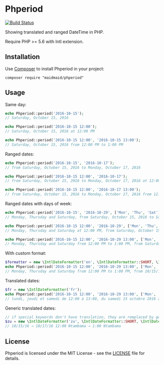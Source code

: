 Phperiod
========

[![Build Status](https://travis-ci.org/maidmaid/phperiod.svg?branch=master)](https://travis-ci.org/maidmaid/phperiod)   

Showing translated and ranged DateTime in PHP. 

Require PHP >= 5.6 with Intl extension.

## Installation

Use [Composer](http://getcomposer.org/) to install Phperiod in your project:

```shell
composer require "maidmaid/phperiod"
```


## Usage

Same day:

```php
echo Phperiod::period('2016-10-15');
// Saturday, October 15, 2016

echo Phperiod::period('2016-10-15 12:00');
// Saturday, October 15, 2016 at 12:00 PM

echo Phperiod::period('2016-10-15 12:00', '2016-10-15 13:00');
// Saturday, October 15, 2016 from 12:00 PM to 1:00 PM
```

Ranged dates:

```php
echo Phperiod::period('2016-10-15', '2016-10-17');
// from Saturday, October 15, 2016 to Monday, October 17, 2016

echo Phperiod::period('2016-10-15 12:00', '2016-10-17');
// from Saturday, October 15, 2016 to Monday, October 17, 2016 at 12:00 PM

echo Phperiod::period('2016-10-15 12:00', '2016-10-17 13:00');
// from Saturday, October 15, 2016 to Monday, October 17, 2016 from 12:00 PM to 1:00 PM
```

Ranged dates with days of week: 

```php
echo Phperiod::period('2016-10-15', '2016-10-29', ['Mon', 'Thu', 'Sat']);
// Monday, Thursday and Saturday, from Saturday, October 15, 2016 to Saturday, October 29, 2016

echo Phperiod::period('2016-10-15 12:00', '2016-10-29', ['Mon', 'Thu', 'Sat']);
// Monday, Thursday and Saturday at 12:00 PM, from Saturday, October 15, 2016 to Saturday, October 29, 2016

echo Phperiod::period('2016-10-15 12:00', '2016-10-29 13:00', ['Mon', 'Thu', 'Sat']);
// Monday, Thursday and Saturday from 12:00 PM to 1:00 PM, from Saturday, October 15, 2016 to Saturday, October 29, 2016
```

With custom format:

```php
$formatter = new \IntlDateFormatter('en', \IntlDateFormatter::SHORT, \IntlDateFormatter::SHORT);
echo Phperiod::period('2016-10-15 12:00', '2016-10-29 13:00', ['Mon', 'Thu', 'Sat'], $formatter);
// Monday, Thursday and Saturday from 12:00 PM to 1:00 PM, from 10/15/16 to 10/29/16
```

Translated dates:

```php
$fr = new \IntlDateFormatter('fr');
echo Phperiod::period('2016-10-15 12:00', '2016-10-29 13:00', ['Mon', 'Thu', 'Sat'], $fr);
// lundi, jeudi et samedi de 12:00 à 13:00, du samedi 15 octobre 2016 au samedi 29 octobre 2016
```

Generic translated dates:

```php
// if special keywords don't have translation, they are remplaced by generic symbols ('from' and 'to' remplaced by '→'), like with Zulu locale
$zu = new \IntlDateFormatter('zu', \IntlDateFormatter::SHORT, \IntlDateFormatter::SHORT);
// 10/15/16 → 10/17/16 12:00 Ntambama → 1:00 Ntambama
```

## License

Phperiod is licensed under the MIT License - see the [LICENSE](LICENSE) file for details.
